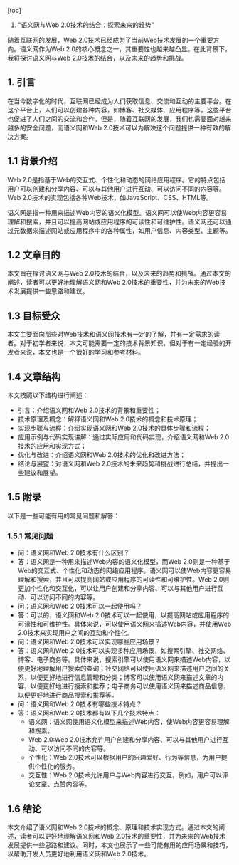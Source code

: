 
[toc]                    
                
                
1. "语义网与Web 2.0技术的结合：探索未来的趋势"

随着互联网的发展，Web 2.0技术已经成为了当前Web技术发展的一个重要方向。语义网作为Web 2.0的核心概念之一，其重要性也越来越凸显。在此背景下，我将探讨语义网与Web 2.0技术的结合，以及未来的趋势和挑战。

## 1. 引言

在当今数字化的时代，互联网已经成为人们获取信息、交流和互动的主要平台。在这个平台上，人们可以创建各种内容，如博客、社交媒体、应用程序等，这些平台也促进了人们之间的交流和合作。但是，随着互联网的发展，我们也需要面对越来越多的安全问题，而语义网和Web 2.0技术可以为解决这个问题提供一种有效的解决方案。

## 1.1 背景介绍

Web 2.0是指基于Web的交互式、个性化和动态的网络应用程序。它的特点包括用户可以创建和分享内容、可以与其他用户进行互动、可以访问不同的内容等。Web 2.0技术的实现包括各种Web技术，如JavaScript、CSS、HTML等。

语义网是指一种用来描述Web内容的语义化模型。语义网可以使Web内容更容易理解和搜索，并且可以提高网站或应用程序的可读性和可维护性。语义网还可以通过元数据来描述网站或应用程序中的各种属性，如用户信息、内容类型、主题等。

## 1.2 文章目的

本文旨在探讨语义网与Web 2.0技术的结合，以及未来的趋势和挑战。通过本文的阐述，读者可以更好地理解语义网和Web 2.0技术的重要性，并为未来的Web技术发展提供一些思路和建议。

## 1.3 目标受众

本文主要面向那些对Web技术和语义网技术有一定的了解，并有一定需求的读者。对于初学者来说，本文可能需要一定的技术背景知识，但对于有一定经验的开发者来说，本文也是一个很好的学习和参考材料。

## 1.4 文章结构

本文按照以下结构进行阐述：

- 引言：介绍语义网和Web 2.0技术的背景和重要性；
- 技术原理及概念：解释语义网和Web 2.0技术的概念和技术原理；
- 实现步骤与流程：介绍实现语义网和Web 2.0技术的具体步骤和流程；
- 应用示例与代码实现讲解：通过实际应用和代码实现，介绍语义网和Web 2.0技术的应用和实现方式；
- 优化与改进：介绍语义网和Web 2.0技术的优化和改进方法；
- 结论与展望：对语义网和Web 2.0技术的未来趋势和挑战进行总结，并提出一些建议和展望。

## 1.5 附录

以下是一些可能有用的常见问题和解答：

### 1.5.1 常见问题

* 问：语义网和Web 2.0技术有什么区别？
* 答：语义网是一种用来描述Web内容的语义化模型，而Web 2.0则是一种基于Web的交互式、个性化和动态的网络应用程序。语义网可以使Web内容更容易理解和搜索，并且可以提高网站或应用程序的可读性和可维护性。Web 2.0则更加个性化和交互化，可以让用户创建和分享内容、可以与其他用户进行互动、可以访问不同的内容等。
* 问：语义网和Web 2.0技术可以一起使用吗？
* 答：可以的，语义网和Web 2.0技术可以一起使用，以提高网站或应用程序的可读性和可维护性。具体来说，可以使用语义网来描述Web内容，并使用Web 2.0技术来实现用户之间的互动和个性化。
* 问：语义网和Web 2.0技术可以实现哪些应用场景？
* 答：语义网和Web 2.0技术可以实现多种应用场景，如搜索引擎、社交网络、博客、电子商务等。具体来说，搜索引擎可以使用语义网来描述Web内容，以便更好地理解用户搜索的查询；社交网络可以使用语义网来描述用户之间的关系，以便更好地进行信息管理和分类；博客可以使用语义网来描述文章的内容，以便更好地进行搜索和推荐；电子商务可以使用语义网来描述商品信息，以便更好地进行商品搜索和推荐等。
* 问：语义网和Web 2.0技术有哪些技术特点？
* 答：语义网和Web 2.0技术都有以下几个技术特点：
	+ 语义网：语义网使用语义化模型来描述Web内容，使Web内容更容易理解和搜索。
	+ Web 2.0:Web 2.0技术允许用户创建和分享内容、可以与其他用户进行互动、可以访问不同的内容等。
	+ 个性化：Web 2.0技术可以根据用户的兴趣爱好、行为等信息，为用户提供个性化的服务。
	+ 交互性：Web 2.0技术允许用户与Web内容进行交互，例如，用户可以评论文章、点赞内容等。

## 1.6 结论

本文介绍了语义网和Web 2.0技术的概念、原理和技术实现方式。通过本文的阐述，读者可以更好地理解语义网和Web 2.0技术的重要性，并为未来的Web技术发展提供一些思路和建议。同时，本文也展示了一些可能有用的应用场景和技巧，以帮助开发人员更好地利用语义网和Web 2.0技术。

